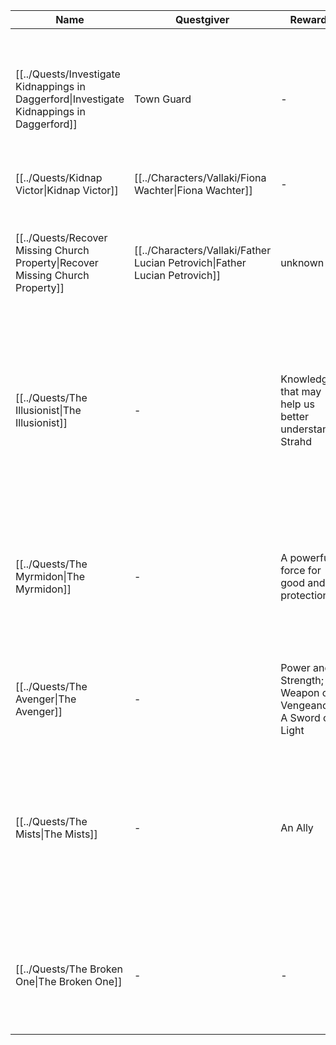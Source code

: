 | Name                                                                                       | Questgiver                                                                 | Reward                                                      | Location                                           | Description                                                                                                                                                                                          |
| ------------------------------------------------------------------------------------------ | -------------------------------------------------------------------------- | ----------------------------------------------------------- | -------------------------------------------------- | ---------------------------------------------------------------------------------------------------------------------------------------------------------------------------------------------------- |
| [[../Quests/Investigate Kidnappings in Daggerford\|Investigate Kidnappings in Daggerford]] | Town Guard                                                                 | \-                                                          | [[../Locations/Daggerford/index\|Daggerford]] | Several children of Daggerford have been kidnapped in the middle of the night. The townspeople believe this to possibly be the work of werewolves.                                                   |
| [[../Quests/Kidnap Victor\|Kidnap Victor]]                                                 | [[../Characters/Vallaki/Fiona Wachter\|Fiona Wachter]]                     | \-                                                          | [[../Locations/Vallaki/index\|Vallaki]]          | Bring [[Victor|Victor]] to [[Fiona Wachter|Fiona Wachter]], preferably alive                                                                                                                                              |
| [[../Quests/Recover Missing Church Property\|Recover Missing Church Property]]             | [[../Characters/Vallaki/Father Lucian Petrovich\|Father Lucian Petrovich]] | unknown                                                     | [[../Locations/Vallaki/index\|Vallaki]]          | Something has come up missing from the church, something pretty important. The [[Father Lucian Petrovich\|priest]] has asked the party to look for it.                                               |
| [[../Quests/The Illusionist\|The Illusionist]]                                             | \-                                                                         | Knowledge that may help us better understand Strahd         | \-                                                 | This card tells of history. Knowledge of the ancient will help you better understand your enemy……A man is not what he seems. He comes here in a carnival wagon. Therein lies what you seek.          |
| [[../Quests/The Myrmidon\|The Myrmidon]]                                                   | \-                                                                         | A powerful force for good and protection                    | \-                                                 | This card tells of a powerful force for good and protection, a holy symbol of great hope…… Look for a den of wolves in the hills overlooking  a mountain lake. The treasure belongs to Mother Night. |
| [[../Quests/The Avenger\|The Avenger]]                                                     | \-                                                                         | Power and Strength; A Weapon of Vengeance; A Sword of Light | \-                                                 | The treasure lies in a dragon’s house, in hands once clean and now corrupted.                                                                                                                        |
| [[../Quests/The Mists\|The Mists]]                                                         | \-                                                                         | An Ally                                                     | \-                                                 |  There is a Vistana who wanders this land alone searching for her mentor. She does not stay in one place long, but you should be able to seek her out at St. Markovia's abbey, near the mists.       |
| [[../Quests/The Broken One\|The Broken One]]                                               | \-                                                                         | \-                                                          | \-                                                 | Your enemy is a creature of darkness, whose powers are beyond mortality. He haunts the tomb of the man he envied above all.                                                                          |

